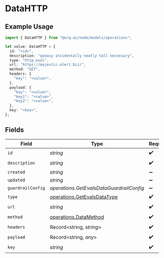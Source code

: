 # DataHTTP

## Example Usage

```typescript
import { DataHTTP } from "@orq-ai/node/models/operations";

let value: DataHTTP = {
  id: "<id>",
  description: "queasy incidentally neatly tall necessary",
  type: "http_eval",
  url: "https://majestic-alert.biz/",
  method: "GET",
  headers: {
    "key": "<value>",
  },
  payload: {
    "key": "<value>",
    "key1": "<value>",
    "key2": "<value>",
  },
  key: "<key>",
};
```

## Fields

| Field                                                                      | Type                                                                       | Required                                                                   | Description                                                                |
| -------------------------------------------------------------------------- | -------------------------------------------------------------------------- | -------------------------------------------------------------------------- | -------------------------------------------------------------------------- |
| `id`                                                                       | *string*                                                                   | :heavy_check_mark:                                                         | N/A                                                                        |
| `description`                                                              | *string*                                                                   | :heavy_check_mark:                                                         | N/A                                                                        |
| `created`                                                                  | *string*                                                                   | :heavy_minus_sign:                                                         | N/A                                                                        |
| `updated`                                                                  | *string*                                                                   | :heavy_minus_sign:                                                         | N/A                                                                        |
| `guardrailConfig`                                                          | *operations.GetEvalsDataGuardrailConfig*                                   | :heavy_minus_sign:                                                         | N/A                                                                        |
| `type`                                                                     | [operations.GetEvalsDataType](../../models/operations/getevalsdatatype.md) | :heavy_check_mark:                                                         | N/A                                                                        |
| `url`                                                                      | *string*                                                                   | :heavy_check_mark:                                                         | N/A                                                                        |
| `method`                                                                   | [operations.DataMethod](../../models/operations/datamethod.md)             | :heavy_check_mark:                                                         | N/A                                                                        |
| `headers`                                                                  | Record<string, *string*>                                                   | :heavy_check_mark:                                                         | N/A                                                                        |
| `payload`                                                                  | Record<string, *any*>                                                      | :heavy_check_mark:                                                         | N/A                                                                        |
| `key`                                                                      | *string*                                                                   | :heavy_check_mark:                                                         | N/A                                                                        |